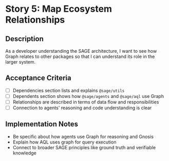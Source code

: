 # Story 5: Map Ecosystem Relationships

## Description

As a developer understanding the SAGE architecture, I want to see how Graph relates to other packages so that I can understand its role in the larger system.

## Acceptance Criteria

- [ ] Dependencies section lists and explains `@sage/utils`
- [ ] Dependents section shows how `@sage/agents` and `@sage/aql` use Graph
- [ ] Relationships are described in terms of data flow and responsibilities
- [ ] Connection to agents' reasoning and code understanding is clear

## Implementation Notes

- Be specific about how agents use Graph for reasoning and Gnosis
- Explain how AQL uses graph for query execution
- Connect to broader SAGE principles like ground truth and verifiable knowledge